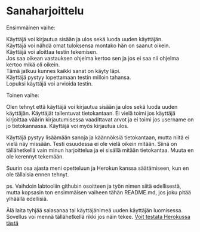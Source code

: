 # Sanaharjoittelu

Ensimmäinen vaihe:

Käyttäjä voi kirjautua sisään ja ulos sekä luoda uuden käyttäjän. <br />
Käyttäjä voi nähdä omat tuloksensa montako hän on saanut oikein. <br />
Käyttäjä voi aloittaa testin tekemisen. <br />
Jos saa oikean vastauksen ohjelma kertoo sen ja jos ei saa nii ohjelma kertoo mikä oli oikein. <br />
Tämä jatkuu kunnes kaikki sanat on käyty läpi. <br />
Käyttäjä pystyy lopettamaan testin milloin tahansa. <br />
Lopuksi käyttäjä voi arvioida testin.


Toinen vaihe:

Olen tehnyt että käyttäjä voi kirjautua sisään ja ulos sekä luoda uuden käyttäjän. Käyttäjät tallentuvat tietokantaan. Ei vielä toimi jos käyttäjä kirjoittaa väärin kirjautumisessa vaadittavat arvot ja ei toimi jos username on jo tietokannassa. Käyttäjä voi myös kirjautua ulos.

Käyttäjä pystyy lisäämään sanoja ja käännöksiä tietokantaan, mutta niitä ei vielä näy missään. Testi osuudessa ei ole vielä oikein mitään. Siinä on tällähetkellä vain minun harjoittelua ja ei sisällä mitään tietokantaa.
Muuta en ole kerennyt tekemään.

Suurin osa ajasta meni opetteluun ja Herokun kanssa säätämiseen, kun en ole tällaisia ennen tehnyt.

ps. Vaihdoin labtooliin githubin osoitteen ja työn nimen siitä edellisestä, mutta kopsasin ton ensimmäisen vaiheen tähän README.md, jos joku pitää ylhäällä edellisiä.

Älä laita tyhjää salasanaa tai käyttäjänimeä uuden käyttäjän luomisessa. Sovellus voi mennä tällähetkellä rikki jos näin tekee.
[Voit testata Herokussa tästä](https://sanakortit.herokuapp.com/) <br />

